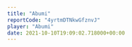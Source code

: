 ```yaml
---
title: "Abumi"
reportCode: "4yrtmDTNkwGfznvJ"
player: "Abumi"
date: 2021-10-10T19:09:02.718000+00:00
---
```

